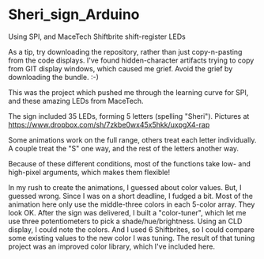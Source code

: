 Sheri_sign_Arduino
==================

Using SPI, and MaceTech Shiftbrite shift-register LEDs

As a tip, try downloading the repository, rather than just copy-n-pasting from the code displays. I've found hidden-character artifacts trying to copy from GIT display windows, which caused me grief. 
Avoid the grief by downloading the bundle. :-)

This was the project which pushed me through the learning curve for SPI, and these amazing LEDs from MaceTech.

The sign included 35 LEDs, forming 5 letters (spelling "Sheri"). 
Pictures at  https://www.dropbox.com/sh/7zkbe0wx45x5hkk/uxpgX4-rap

Some animations work on the full range, others treat each letter individually. A couple treat the "S" one way, and the rest of the letters another way.

Because of these different conditions, most of the functions take low- and high-pixel arguments, which makes them flexible!

In my rush to create the animations, I guessed about color values. But, I guessed wrong. Since I was on a short deadline, I fudged a bit.
Most of the animation here only use the middle-three colors in each 5-color array. They look OK.
After the sign was delivered, I built a "color-tuner", which let me use three potentiometers to pick a shade/hue/brightness.
Using an CLD display, I could note the colors. And I used 6 Shiftbrites, so I could compare some existing values to the new color I was tuning.
The result of that tuning project was an improved color library, which I've included here.
